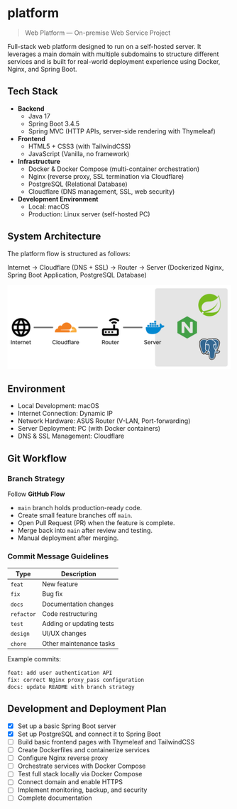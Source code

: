 # platform

> Web Platform — On-premise Web Service Project

Full-stack web platform designed to run on a self-hosted server. It leverages a main domain with multiple subdomains to structure different services and is built for real-world deployment experience using Docker, Nginx, and Spring Boot.

## Tech Stack

- **Backend**
  - Java 17
  - Spring Boot 3.4.5
  - Spring MVC (HTTP APIs, server-side rendering with Thymeleaf)
- **Frontend**
  - HTML5 + CSS3 (with TailwindCSS)
  - JavaScript (Vanilla, no framework)
- **Infrastructure**
  - Docker & Docker Compose (multi-container orchestration)
  - Nginx (reverse proxy, SSL termination via Cloudflare)
  - PostgreSQL (Relational Database)
  - Cloudflare (DNS management, SSL, web security)
- **Development Environment**
  - Local: macOS
  - Production: Linux server (self-hosted PC)


## System Architecture

The platform flow is structured as follows:

Internet → Cloudflare (DNS + SSL) → Router → Server (Dockerized Nginx, Spring Boot Application, PostgreSQL Database)

![Architecture Diagram](/docs/figure01.png)


## Environment

- Local Development: macOS
- Internet Connection: Dynamic IP
- Network Hardware: ASUS Router (V-LAN, Port-forwarding)
- Server Deployment: PC (with Docker containers)
- DNS & SSL Management: Cloudflare


## Git Workflow

### Branch Strategy

 Follow **GitHub Flow**
- `main` branch holds production-ready code.
- Create small feature branches off `main`.
- Open Pull Request (PR) when the feature is complete.
- Merge back into `main` after review and testing.
- Manual deployment after merging.


### Commit Message Guidelines

  | Type       | Description              |
  |------------|--------------------------|
  | `feat`     | New feature              |
  | `fix`      | Bug fix                  |
  | `docs`     | Documentation changes    |
  | `refactor` | Code restructuring       |
  | `test`     | Adding or updating tests |
  | `design`   | UI/UX changes            |
  | `chore`    | Other maintenance tasks  |
Example commits:
```text
feat: add user authentication API
fix: correct Nginx proxy_pass configuration
docs: update README with branch strategy
```


## Development and Deployment Plan

- [x] Set up a basic Spring Boot server
- [x] Set up PostgreSQL and connect it to Spring Boot
- [ ] Build basic frontend pages with Thymeleaf and TailwindCSS
- [ ] Create Dockerfiles and containerize services
- [ ] Configure Nginx reverse proxy
- [ ] Orchestrate services with Docker Compose
- [ ] Test full stack locally via Docker Compose
- [ ] Connect domain and enable HTTPS
- [ ] Implement monitoring, backup, and security
- [ ] Complete documentation